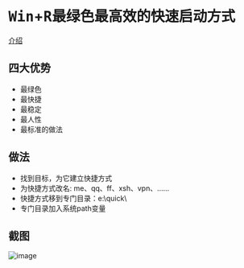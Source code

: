 # <kbd>Win</kbd>+<kbd>R</kbd>最绿色最高效的快速启动方式

[介绍](http://xbeta.info/win-run.htm)

## 四大优势

- 最绿色
- 最快捷
- 最稳定
- 最人性
- 最标准的做法

## 做法

- 找到目标，为它建立快捷方式
- 为快捷方式改名: me、qq、ff、xsh、vpn、……
- 快捷方式移到专门目录：e:\quick\
- 专门目录加入系统path变量

## 截图

![image](https://user-images.githubusercontent.com/1940588/80362337-0acebb00-88b5-11ea-8606-7391bb94f240.png)
